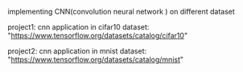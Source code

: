 implementing CNN(convolution neural network ) on different dataset


project1: cnn application in cifar10 dataset: "https://www.tensorflow.org/datasets/catalog/cifar10"



project2: cnn application in mnist dataset: "https://www.tensorflow.org/datasets/catalog/mnist"
